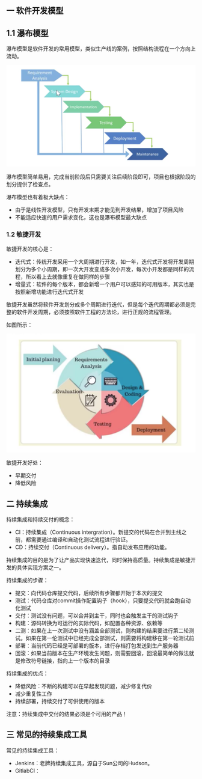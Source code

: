 ## 一 软件开发模型

## 1.1 瀑布模型

瀑布模型是软件开发的常用模型，类似生产线的案例，按照结构流程在一个方向上流动。  

![](../images/cicd/cicd-01.png)  

瀑布模型简单易用，完成当前阶段后只需要关注后续阶段即可，项目也根据阶段的划分提供了检查点。  

瀑布模型也有着极大缺点：
- 由于是线性开发模型，只有开发末期才能见到开发结果，增加了项目风险
- 不能适应快速的用户需求变化，这也是瀑布模型最大缺点

### 1.2 敏捷开发

敏捷开发的核心是：
- 迭代式：传统开发采用一个大周期进行开发，如一年，迭代式开发将开发周期划分为多个小周期，即一次大开发变成多次小开发，每次小开发都是同样的流程，所以看上去就像重复在做同样的步骤
- 增量式：软件的每个版本，都会新增一个用户可以感知的可用版本，其实也是按照新增功能进行迭代式开发

敏捷开发虽然将软件开发划分成多个周期进行迭代，但是每个迭代周期都必须是完整的软件开发周期，必须按照软件工程的方法论，进行正规的流程管理。  

如图所示：  

![](../images/cicd/cicd-02.png)  

敏捷开发好处：
- 早期交付
- 降低风险

## 二 持续集成

持续集成和持续交付的概念：
- CI：持续集成（Continuous intergration）。新提交的代码在合并到主线之前，都需要通过编译和自动化测试流程进行验证。
- CD：持续交付（Continuous delivery）。指自动发布应用的功能。

持续集成的目的是为了让产品实现快速迭代，同时保持高质量。持续集成是敏捷开发的具体实现方案之一。  

持续集成的步骤：
- 提交：向代码仓库提交代码，后续所有步骤都开始于本次的提交
- 测试：代码仓库对commit操作配置钩子（hook），只要提交代码就会跑自动化测试
- 交付：测试没有问题，可以合并到主干，同时也会触发主干的测试钩子
- 构建：源码转换为可运行的实际代码，如配置各种资源、依赖等
- 二测：如果在上一次测试中没有涵盖全部测试，则构建的结果要进行第二轮测试。如果在第一伦测试中已经完成全部测试，则需要将构建移在第一轮测试前
- 部署：当前代码已经是可部署的版本，进行存档打包发送到生产服务器
- 回滚：如果当前版本在生产环境发生问题，则需要回滚，回滚最简单的做法就是修改符号链接，指向上一个版本的目录

持续集成的优点：
- 降低风险：不断的构建可以在早起发现问题，减少修复代价
- 减少重复性工作
- 持续部署，持续交付了可供使用的版本

注意：持续集成中交付的结果必须是个可用的产品！  

## 三 常见的持续集成工具

常见的持续集成工具：
- Jenkins：老牌持续集成工具，源自于Sun公司的Hudson。  
- GitlabCI：